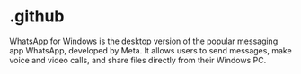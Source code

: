 # .github
WhatsApp for Windows is the desktop version of the popular messaging app WhatsApp, developed by Meta. It allows users to send messages, make voice and video calls, and share files directly from their Windows PC. 
